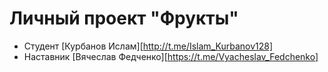# Личный проект "Фрукты"

* Студент [Курбанов Ислам][http://t.me/Islam_Kurbanov128]
* Наставник [Вячеслав Федченко][https://t.me/Vyacheslav_Fedchenko]
